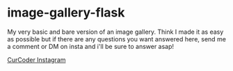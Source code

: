 # image-gallery-flask

My very basic and bare version of an image gallery. Think I made
it as easy as possible but if there are any questions you want answered here,
send me a comment or DM on insta and i'll be sure to answer asap!


[CurCoder Instagram](https://www.instagram.com/curcoder/)



